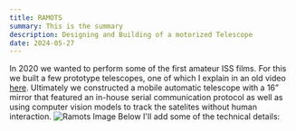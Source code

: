 ```yaml
---
title: RAMOTS
summary: This is the summary
description: Designing and Building of a motorized Telescope
date: 2024-05-27
---
```


In 2020 we wanted to perform some of the first amateur ISS films. For this we
built a few prototype telescopes, one of which I explain in an old video
[here](https://www.youtube.com/watch?v=Y5csj0oxSfc). Ultimately we constructed
a mobile automatic telescope with a 16” mirror that featured an in-house serial
communication protocol as well as using computer vision models to track the
satelites without human interaction.
![Ramots Image](/images/ramots.JPG)
Below I'll add some of the technical details:
